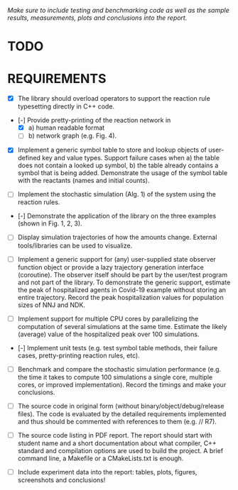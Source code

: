 _Make sure to include testing and benchmarking code as well as the sample results, measurements, plots and conclusions into the report._

# TODO



# REQUIREMENTS

- [X] The library should overload operators to support the reaction rule typesetting directly in C++ code.

- [-] Provide pretty-printing of the reaction network in 
    - [X] a) human readable format
    - [ ] b) network graph (e.g. Fig. 4).

- [X] Implement a generic symbol table to store and lookup objects of user-defined key and value types. Support failure cases when a) the table does not contain a looked up symbol, b) the table already contains a symbol that is being added. Demonstrate the usage of the symbol table with the reactants (names and initial counts).

- [ ] Implement the stochastic simulation (Alg. 1) of the system using the reaction rules.

- [-] Demonstrate the application of the library on the three examples (shown in Fig. 1, 2, 3).

- [ ]  Display simulation trajectories of how the amounts change. External tools/libraries can be used to visualize.

- [ ] Implement a generic support for (any) user-supplied state observer function object or provide a lazy trajectory generation interface (coroutine). The observer itself should be part by the user/test program and not part of the library. To demonstrate the generic support, estimate the peak of hospitalized agents in Covid-19 example without storing an entire trajectory. Record the peak hospitalization values for population sizes of NNJ and NDK.

- [ ] Implement support for multiple CPU cores by parallelizing the computation of several simulations at the same time. Estimate the likely (average) value of the hospitalized peak over 100 simulations.

- [-] Implement unit tests (e.g. test symbol table methods, their failure cases, pretty-printing reaction rules, etc).

- [ ] Benchmark and compare the stochastic simulation performance (e.g. the time it takes to compute 100 simulations a single core, multiple cores, or improved implementation). Record the timings and make your conclusions.

- [ ] The source code in original form (without binary/object/debug/release files). The code is evaluated by the detailed requirements implemented and thus should be commented with references to them (e.g. // R7).

- [ ] The source code listing in PDF report. The report should start with student name and a short documentation about what compiler, C++ standard and compilation options are used to build the project.  A brief command line, a Makefile or a CMakeLists.txt is enough.

- [ ] Include experiment data into the report: tables, plots, figures, screenshots and conclusions!

